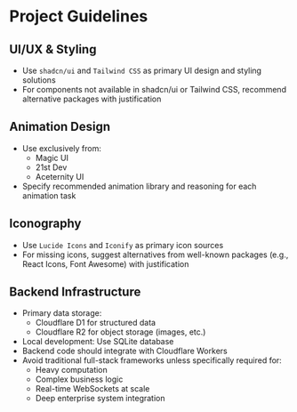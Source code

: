# Project Guidelines

## UI/UX & Styling
- Use `shadcn/ui` and `Tailwind CSS` as primary UI design and styling solutions
- For components not available in shadcn/ui or Tailwind CSS, recommend alternative packages with justification

## Animation Design
- Use exclusively from:
  - Magic UI
  - 21st Dev
  - Aceternity UI
- Specify recommended animation library and reasoning for each animation task

## Iconography
- Use `Lucide Icons` and `Iconify` as primary icon sources
- For missing icons, suggest alternatives from well-known packages (e.g., React Icons, Font Awesome) with justification

## Backend Infrastructure
- Primary data storage:
  - Cloudflare D1 for structured data
  - Cloudflare R2 for object storage (images, etc.)
- Local development: Use SQLite database
- Backend code should integrate with Cloudflare Workers
- Avoid traditional full-stack frameworks unless specifically required for:
  - Heavy computation
  - Complex business logic
  - Real-time WebSockets at scale
  - Deep enterprise system integration 